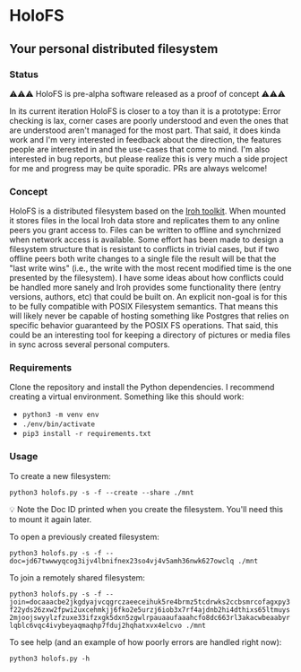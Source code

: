 # HoloFS
## Your personal distributed filesystem

### Status
⚠️️⚠️️⚠️️ HoloFS is pre-alpha software released as a proof of concept ⚠️️⚠️️⚠️️

In its current iteration HoloFS is closer to a toy than it is a prototype: Error checking is lax, corner cases are
poorly understood and even the ones that are understood aren't managed for the most part. That said, it does kinda work
and I'm very interested in feedback about the direction, the features people are interested in and the use-cases that 
come to mind. I'm also interested in bug reports, but please realize this is very much a side project for me and 
progress may be quite sporadic. PRs are always welcome!

### Concept
HoloFS is a distributed filesystem based on the [Iroh toolkit](https://iroh.computer/). When mounted it stores files in
the local Iroh data store and replicates them to any online peers you grant access to. Files can be written to offline 
and synchrnized when network access is available. Some effort has been made to design a filesystem structure that is 
resistant to conflicts in trivial cases, but if two offline peers both write changes to a single file the result will be
that the "last write wins" (i.e., the write with the most recent modified time is the one presented by the filesystem). 
I have some ideas about how conflicts could be handled more sanely and Iroh provides some functionality there (entry 
versions, authors, etc) that could be built on. An explicit non-goal is for this to be fully compatible with POSIX 
Filesystem semantics. That means this will likely never be capable of hosting something like Postgres that relies on specific 
behavior guaranteed by the POSIX FS operations. That said, this could be an interesting tool for keeping a directory of 
pictures or media files in sync across several personal computers.

### Requirements
Clone the repository and install the Python dependencies. I recommend creating a virtual environment. Something like 
this should work:
- `python3 -m venv env`
- `./env/bin/activate`
- `pip3 install -r requirements.txt`

### Usage

To create a new filesystem:

```python3 holofs.py -s -f --create --share ./mnt```

💡 Note the Doc ID printed when you create the filesystem. You'll need this to mount it again later.

To open a previously created filesystem:

```python3 holofs.py -s -f --doc=jd67twwwyqcog3ijv4lbnifnex23so4vj4v5amh36nwk627owclq ./mnt```

To join a remotely shared filesystem:

```python3 holofs.py -s -f --join=docaaacbe2jkgdyajvcqgrczaeeceihuk5re4brmz5tcdrwks2ccbsmrcofagxpy3f22yds26zxw2fpwi2uxcehmkjj6fko2e5urzj6iob3x7rf4ajdnb2hi4dthixs65ltmuys2mjoojswyylzfzuxe33ifzxgk5dxn5zgwlrpauaaufaaahcfo8dc663rl3akacwbeaabyrlqblc6vqc4ivybeyaqmaqhp7fduj2hqhatxvx4elcvo ./mnt```

To see help (and an example of how poorly errors are handled right now):

```python3 holofs.py -h```
